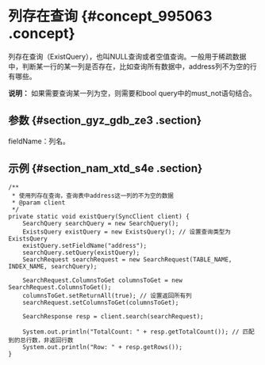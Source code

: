 # 列存在查询 {#concept_995063 .concept}

列存在查询（ExistQuery），也叫NULL查询或者空值查询。一般用于稀疏数据中，判断某一行的某一列是否存在，比如查询所有数据中，address列不为空的行有哪些。

**说明：** 如果需要查询某一列为空，则需要和bool query中的must\_not语句结合。

## 参数 {#section_gyz_gdb_ze3 .section}

fieldName：列名。

## 示例 {#section_nam_xtd_s4e .section}

``` {#codeblock_ytr_ijy_wbt}
/**
 * 使用列存在查询，查询表中address这一列的不为空的数据
 * @param client
 */
private static void existQuery(SyncClient client) {
    SearchQuery searchQuery = new SearchQuery();
    ExistsQuery existQuery = new ExistsQuery(); // 设置查询类型为ExistsQuery
    existQuery.setFieldName("address");
    searchQuery.setQuery(existQuery);
    SearchRequest searchRequest = new SearchRequest(TABLE_NAME, INDEX_NAME, searchQuery);

    SearchRequest.ColumnsToGet columnsToGet = new SearchRequest.ColumnsToGet();
    columnsToGet.setReturnAll(true); // 设置返回所有列
    searchRequest.setColumnsToGet(columnsToGet);

    SearchResponse resp = client.search(searchRequest);

    System.out.println("TotalCount: " + resp.getTotalCount()); // 匹配到的总行数，非返回行数
    System.out.println("Row: " + resp.getRows());
}
```

